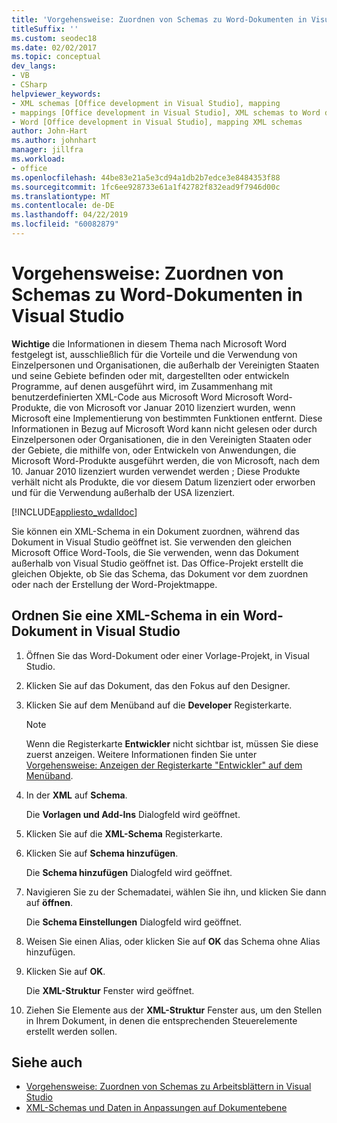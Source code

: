 ```yaml
---
title: 'Vorgehensweise: Zuordnen von Schemas zu Word-Dokumenten in Visual Studio'
titleSuffix: ''
ms.custom: seodec18
ms.date: 02/02/2017
ms.topic: conceptual
dev_langs:
- VB
- CSharp
helpviewer_keywords:
- XML schemas [Office development in Visual Studio], mapping
- mappings [Office development in Visual Studio], XML schemas to Word documents
- Word [Office development in Visual Studio], mapping XML schemas
author: John-Hart
ms.author: johnhart
manager: jillfra
ms.workload:
- office
ms.openlocfilehash: 44be83e21a5e3cd94a1db2b7edce3e8484353f88
ms.sourcegitcommit: 1fc6ee928733e61a1f42782f832ead9f7946d00c
ms.translationtype: MT
ms.contentlocale: de-DE
ms.lasthandoff: 04/22/2019
ms.locfileid: "60082879"
---
```

# <a name="how-to-map-schemas-to-word-documents-inside-visual-studio"></a>Vorgehensweise: Zuordnen von Schemas zu Word-Dokumenten in Visual Studio
  **Wichtige** die Informationen in diesem Thema nach Microsoft Word festgelegt ist, ausschließlich für die Vorteile und die Verwendung von Einzelpersonen und Organisationen, die außerhalb der Vereinigten Staaten und seine Gebiete befinden oder mit, dargestellten oder entwickeln Programme, auf denen ausgeführt wird, im Zusammenhang mit benutzerdefinierten XML-Code aus Microsoft Word Microsoft Word-Produkte, die von Microsoft vor Januar 2010 lizenziert wurden, wenn Microsoft eine Implementierung von bestimmten Funktionen entfernt. Diese Informationen in Bezug auf Microsoft Word kann nicht gelesen oder durch Einzelpersonen oder Organisationen, die in den Vereinigten Staaten oder der Gebiete, die mithilfe von, oder Entwickeln von Anwendungen, die Microsoft Word-Produkte ausgeführt werden, die von Microsoft, nach dem 10. Januar 2010 lizenziert wurden verwendet werden ; Diese Produkte verhält nicht als Produkte, die vor diesem Datum lizenziert oder erworben und für die Verwendung außerhalb der USA lizenziert.

 [!INCLUDE[appliesto_wdalldoc](../vsto/includes/appliesto-wdalldoc-md.md)]

 Sie können ein XML-Schema in ein Dokument zuordnen, während das Dokument in Visual Studio geöffnet ist. Sie verwenden den gleichen Microsoft Office Word-Tools, die Sie verwenden, wenn das Dokument außerhalb von Visual Studio geöffnet ist. Das Office-Projekt erstellt die gleichen Objekte, ob Sie das Schema, das Dokument vor dem zuordnen oder nach der Erstellung der Word-Projektmappe.

## <a name="to-map-an-xml-schema-to-a-word-document-in-visual-studio"></a>Ordnen Sie eine XML-Schema in ein Word-Dokument in Visual Studio

1. Öffnen Sie das Word-Dokument oder einer Vorlage-Projekt, in Visual Studio.

2. Klicken Sie auf das Dokument, das den Fokus auf den Designer.

3. Klicken Sie auf dem Menüband auf die **Developer** Registerkarte.

    > [!NOTE]
    >  Wenn die Registerkarte **Entwickler** nicht sichtbar ist, müssen Sie diese zuerst anzeigen. Weitere Informationen finden Sie unter [Vorgehensweise: Anzeigen der Registerkarte "Entwickler" auf dem Menüband](../vsto/how-to-show-the-developer-tab-on-the-ribbon.md).

4. In der **XML** auf **Schema**.

     Die **Vorlagen und Add-Ins** Dialogfeld wird geöffnet.

5. Klicken Sie auf die **XML-Schema** Registerkarte.

6. Klicken Sie auf **Schema hinzufügen**.

     Die **Schema hinzufügen** Dialogfeld wird geöffnet.

7. Navigieren Sie zu der Schemadatei, wählen Sie ihn, und klicken Sie dann auf **öffnen**.

     Die **Schema Einstellungen** Dialogfeld wird geöffnet.

8. Weisen Sie einen Alias, oder klicken Sie auf **OK** das Schema ohne Alias hinzufügen.

9. Klicken Sie auf **OK**.

     Die **XML-Struktur** Fenster wird geöffnet.

10. Ziehen Sie Elemente aus der **XML-Struktur** Fenster aus, um den Stellen in Ihrem Dokument, in denen die entsprechenden Steuerelemente erstellt werden sollen.

## <a name="see-also"></a>Siehe auch
- [Vorgehensweise: Zuordnen von Schemas zu Arbeitsblättern in Visual Studio](../vsto/how-to-map-schemas-to-worksheets-inside-visual-studio.md)
- [XML-Schemas und Daten in Anpassungen auf Dokumentebene](../vsto/xml-schemas-and-data-in-document-level-customizations.md)
